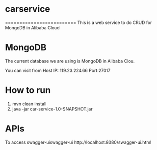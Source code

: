 # carservice
=========================
This is a web service to do CRUD for MongoDB in Alibaba Cloud



MongoDB
=========================
The current database we are using is MongoDB in Alibaba Clou.

You can visit from 
Host IP: 119.23.224.66
Port:27017

How to run
=========================
1. mvn clean install
2. java -jar car-service-1.0-SNAPSHOT.jar

APIs
=========================
To access swagger-uiswagger-ui
http://localhost:8080/swagger-ui.html

